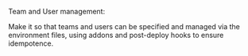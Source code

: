 Team and User management:

Make it so that teams and users can be specified and managed via the
environment files, using addons and post-deploy hooks to ensure idempotence.

